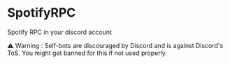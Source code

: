 # SpotifyRPC
Spotify RPC in your discord account




⚠️ Warning : Self-bots are discouraged by Discord and is against Discord's ToS. You might get banned for this if not used properly.
